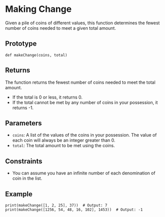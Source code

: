 <h1>Making Change</h1>

<p>Given a pile of coins of different values, this function determines the fewest number of coins needed to meet a given total amount.</p>

<h2>Prototype</h2>

<pre><code>def makeChange(coins, total)
</code></pre>

<h2>Returns</h2>
<p>The function returns the fewest number of coins needed to meet the total amount.</p>

<ul>
  <li>If the total is 0 or less, it returns 0.</li>
  <li>If the total cannot be met by any number of coins in your possession, it returns -1.</li>
</ul>

<h2>Parameters</h2>
<ul>
  <li><code>coins</code>: A list of the values of the coins in your possession. The value of each coin will always be an integer greater than 0.</li>
  <li><code>total</code>: The total amount to be met using the coins.</li>
</ul>

<h2>Constraints</h2>
<ul>
  <li>You can assume you have an infinite number of each denomination of coin in the list.</li>
</ul>

<h2>Example</h2>

<pre><code>print(makeChange([1, 2, 25], 37))  # Output: 7
print(makeChange([1256, 54, 48, 16, 102], 1453))  # Output: -1
</code></pre>

